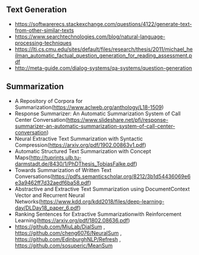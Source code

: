 ## Text Generation
   *  https://softwarerecs.stackexchange.com/questions/4122/generate-text-from-other-similar-texts
   *  https://www.searchtechnologies.com/blog/natural-language-processing-techniques
   *  https://lti.cs.cmu.edu/sites/default/files/research/thesis/2011/michael_heilman_automatic_factual_question_generation_for_reading_assessment.pdf
   *  http://meta-guide.com/dialog-systems/qa-systems/question-generation

## Summarization
   *  A Repository of Corpora for Summarization(https://www.aclweb.org/anthology/L18-1509)
   *  Response Summarizer: An Automatic Summarization System of Call Center Conversation(https://www.slideshare.net/pfi/response-summarizer-an-automatic-summarization-system-of-call-center-conversation)
   *  Neural Extractive Text Summarization with Syntactic Compression(https://arxiv.org/pdf/1902.00863v1.pdf)
   *  Automatic Structured Text Summarization with Concept Maps(http://tuprints.ulb.tu-darmstadt.de/8430/1/PhDThesis_TobiasFalke.pdf)
   * Towards Summarization of Written Text Conversations(https://pdfs.semanticscholar.org/8212/3b1d54436069e6e3a9462ff7d32aedf6ba58.pdf)
   * Abstractive and Extractive Text Summarization using DocumentContext Vector and Recurrent Neural Networks(https://www.kdd.org/kdd2018/files/deep-learning-day/DLDay18_paper_6.pdf)
   * Ranking Sentences for Extractive Summarizationwith Reinforcement Learning(https://arxiv.org/pdf/1802.08636.pdf)
   * https://github.com/MiuLab/DialSum , https://github.com/cheng6076/NeuralSum , https://github.com/EdinburghNLP/Refresh , https://github.com/sosuperic/MeanSum
